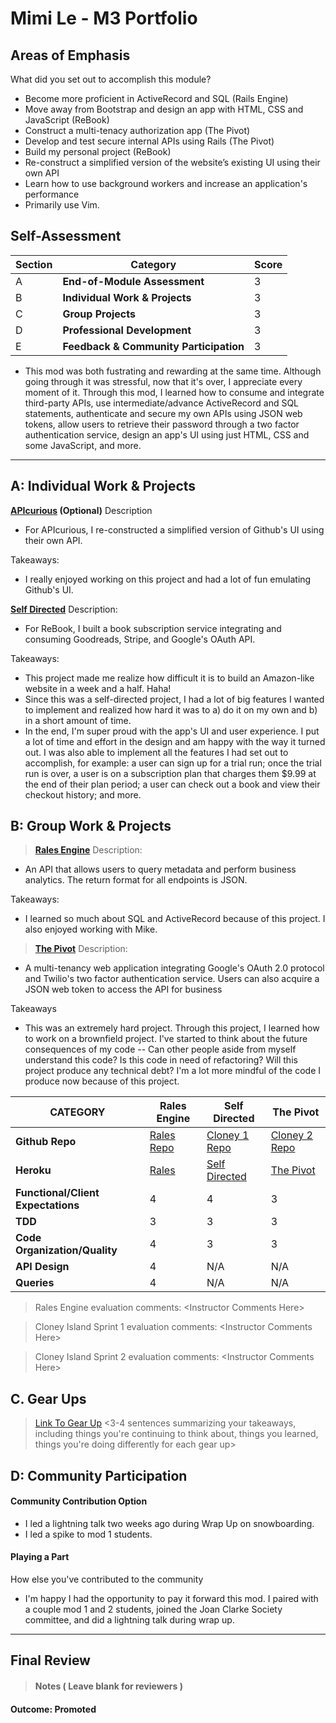 # Mimi Le - M3 Portfolio

## Areas of Emphasis

What did you set out to accomplish this module?

  * Become more proficient in ActiveRecord and SQL (Rails Engine)
  * Move away from Bootstrap and design an app with HTML, CSS and JavaScript (ReBook)
  * Construct a multi-tenacy authorization app (The Pivot)
  * Develop and test secure internal APIs using Rails (The Pivot)
  * Build my personal project (ReBook)
  * Re-construct a simplified version of the website’s existing UI using their own API
  * Learn how to use background workers and increase an application's performance
  * Primarily use Vim.

## Self-Assessment

| Section | Category | Score |
| --- | ----- | --- |
| A | **End-of-Module Assessment** | 3 |
| B | **Individual Work & Projects** | 3 |
| C | **Group Projects** | 3 |
| D | **Professional Development** | 3 |
| E | **Feedback & Community Participation** | 3 |

  * This mod was both fustrating and rewarding at the same time. Although going through it was stressful, now that it's over, I appreciate every moment of it. Through this mod, I learned how to consume and integrate third-party APIs, use intermediate/advance ActiveRecord and SQL statements, authenticate and secure my own APIs using JSON web tokens, allow users to retrieve their password through a two factor authentication service, design an app's UI using just HTML, CSS and some JavaScript, and more.

-----------------------

## A: Individual Work & Projects

**[APIcurious](http://backend.turing.io/module3/projects/apicurious) (Optional)**
Description

  * For APIcurious, I re-constructed a simplified version of Github's UI using their own API.

Takeaways:

  * I really enjoyed working on this project and had a lot of fun emulating Github's UI.

**[Self Directed](http://backend.turing.io/module3/projects/self_directed_project)**
Description:

  * For ReBook, I built a book subscription service integrating and consuming Goodreads, Stripe, and Google's OAuth API.

Takeaways:

  * This project made me realize how difficult it is to build an Amazon-like website in a week and a half. Haha!
  * Since this was a self-directed project, I had a lot of big features I wanted to implement and realized how hard it was to a) do it on my own and b) in a short amount of time.
  * In the end, I'm super proud with the app's UI and user experience. I put a lot of time and effort in the design and am happy with the way it turned out. I was also able to implement all the features I had set out to accomplish, for example: a user can sign up for a trial run; once the trial run is over, a user is on a subscription plan that charges them $9.99 at the end of their plan period; a user can check out a book and view their checkout history; and more.

## B: Group Work & Projects

> **[Rales Engine](http://backend.turing.io/module3/projects/rails_engine)**
Description:

  * An API that allows users to query metadata and perform business analytics. The return format for all endpoints is JSON.

Takeaways:

  * I learned so much about SQL and ActiveRecord because of this project. I also enjoyed working with Mike.

> **[The Pivot](http://backend.turing.io/module3/projects/the_pivot)**
Description:

  * A multi-tenancy web application integrating Google's OAuth 2.0 protocol and Twilio's two factor authentication service. Users can also acquire a JSON web token to access the API for business

Takeaways

  * This was an extremely hard project. Through this project, I learned how to work on a brownfield project. I've started to think about the future consequences of my code -- Can other people aside from myself understand this code? Is this code in need of refactoring? Will this project produce any technical debt? I'm a lot more mindful of the code I produce now because of this project.

| CATEGORY | Rales Engine | Self Directed | The Pivot |
| --- | --- | --- | --- |
| **Github Repo** | [Rales Repo](https://) | [Cloney 1 Repo](https://) | [Cloney 2 Repo](https://) |
| **Heroku** | [Rales](https://) | [Self Directed](https://) | [The Pivot](https://) |
| **Functional/Client Expectations** | 4 | 4 | 3 |
| **TDD** | 3 | 3 | 3 |
| **Code Organization/Quality** | 4 | 3 | 3 |
| **API Design** | 4 | N/A | N/A |
| **Queries** | 4 | N/A | N/A |

> Rales Engine evaluation comments:
\<Instructor Comments Here>

> Cloney Island Sprint 1 evaluation comments:
\<Instructor Comments Here>

> Cloney Island Sprint 2 evaluation comments:
\<Instructor Comments Here>

## C. **Gear Ups**

> [Link To Gear Up]()
\<3-4 sentences summarizing your takeaways, including things you're continuing to think about, things you learned, things you're doing differently for each gear up>

## D: Community Participation

#### **Community Contribution Option**
  * I led a lightning talk two weeks ago during Wrap Up on snowboarding.
  * I led a spike to mod 1 students.

#### **Playing a Part**

How else you've contributed to the community

  * I'm happy I had the opportunity to pay it forward this mod. I paired with a couple mod 1 and 2 students, joined the Joan Clarke Society committee, and did a lightning talk during wrap up.

------------------

## Final Review

> #### Notes ( Leave blank for reviewers )

#### Outcome: Promoted

